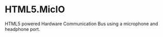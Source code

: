 HTML5.MicIO
===========

HTML5 powered Hardware Communication Bus using a microphone and headphone port.

